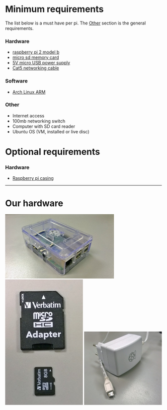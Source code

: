 # Minimum requirements

The list below is a must have per pi.
The [Other](https://github.com/bliz937/piDoop/tree/master/0%20-%20Requirements#other) section is the general requirements.

### Hardware

* [raspberry pi 2 model b](https://www.raspberrypi.org/products/raspberry-pi-2-model-b/)
* [micro sd memory card](http://elinux.org/RPi_SD_cards)
* [5V micro USB power supply](https://www.raspberrypi.org/documentation/hardware/raspberrypi/power/README.md)
* [Cat5 networking cable](https://en.wikipedia.org/wiki/Category_5_cable)

### Software

* [Arch Linux ARM](http://archlinuxarm.org/os/ArchLinuxARM-rpi-2-latest.tar.gz)

### Other

* Internet access
* 100mb networking switch
* Computer with SD card reader
* Ubuntu OS (VM, installed or live disc)

# Optional requirements

### Hardware

* [Raspberry pi casing](https://www.raspberrypi.org/blog/raspberry-pi-official-case/)

---

# Our hardware

<a href="https://github.com/bliz937/piDoop/blob/master/0%20-%20Requirements/images/photo193116109634906126.jpg"><img src="https://raw.githubusercontent.com/bliz937/piDoop/master/0%20-%20Requirements/images/photo193116109634906126.jpg" alt="Raspberry pi model B" width="350px" /></a>
<a href="https://github.com/bliz937/piDoop/blob/master/0%20-%20Requirements/images/photo193116109634906125.jpg"><img src="https://raw.githubusercontent.com/bliz937/piDoop/master/0%20-%20Requirements/images/photo193116109634906125.jpg" alt="class 4 micro sd memory card" width="250px" /></a> <a href="https://github.com/bliz937/piDoop/blob/master/0%20-%20Requirements/images/photo193116109634906127.jpg"><img src="https://raw.githubusercontent.com/bliz937/piDoop/master/0%20-%20Requirements/images/photo193116109634906127.jpg" alt="Raspberry pi 5V power supply" width="250px" /></a>
